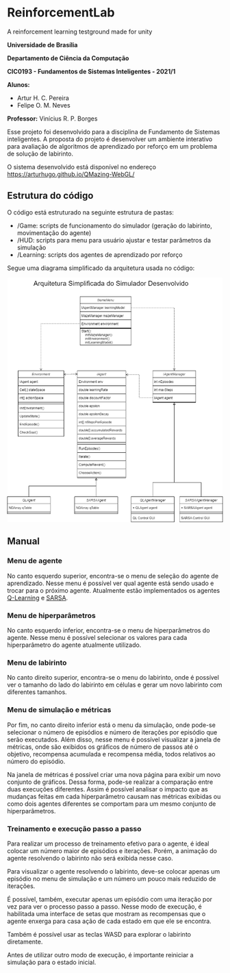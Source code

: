 # ReinforcementLab
A reinforcement learning testground made for unity

**Universidade de Brasília**

**Departamento de Ciência da Computação**

**CIC0193 - Fundamentos de Sistemas Inteligentes - 2021/1**

**Alunos:**

-   Artur H. C. Pereira
-   Felipe O. M. Neves

**Professor:**  Vinícius R. P. Borges

Esse projeto foi desenvolvido para a disciplina de Fundamento de Sistemas inteligentes. A proposta do projeto é desenvolver um ambiente interativo para avaliação de algoritmos de aprendizado por reforço em um problema de solução de labirinto.

O sistema desenvolvido está disponível no endereço https://arturhugo.github.io/QMazing-WebGL/

## Estrutura do código

O código está estruturado na seguinte estrutura de pastas:

- /Game: scripts de funcionamento do simulador (geração do labirinto, movimentação do agente)
- /HUD: scripts para menu para usuário ajustar e testar parâmetros da simulação
- /Learning: scripts dos agentes de aprendizado por reforço

Segue uma diagrama simplificado da arquitetura usada no código:

![Alt text](arquitetura.png?raw=true "Arquitetura Simplificada")

## Manual

### Menu de agente
No canto esquerdo superior, encontra-se o menu de seleção do agente de aprendizado. Nesse menu é possível ver qual agente está sendo usado e trocar para o próximo agente. Atualmente estão implementados os agentes [Q-Learning](https://en.wikipedia.org/wiki/Q-learning) e [SARSA](https://en.wikipedia.org/wiki/State%E2%80%93action%E2%80%93reward%E2%80%93state%E2%80%93action).

### Menu de hiperparâmetros
No canto esquerdo inferior, encontra-se o menu de hiperparâmetros do agente. Nesse menu é possível selecionar os valores para cada hiperparâmetro do agente atualmente utilizado.

### Menu de labirinto
No canto direito superior, encontra-se o menu do labirinto, onde é possível ver o tamanho do lado do labirinto em células e gerar um novo labirinto com diferentes tamanhos.

### Menu de simulação e métricas
Por fim, no canto direito inferior está o menu da simulação, onde pode-se selecionar o número de episódios e número de iterações por episódio que serão executados. Além disso, nesse menu é possível visualizar a janela de métricas, onde são exibidos os gráficos de número de passos até o objetivo, recompensa acumulada e recompensa média, todos relativos ao número do episódio.

Na janela de métricas é possível criar uma nova página para exibir um novo conjunto de gráficos. Dessa forma, pode-se realizar a comparação entre duas execuções diferentes. Assim é possível analisar o impacto que as mudanças feitas em cada hiperparâmetro causam nas métricas exibidas ou como dois agentes diferentes se comportam para um mesmo conjunto de hiperparâmetros.

### Treinamento e execução passo a passo

Para realizar um processo de treinamento efetivo para o agente, é ideal colocar um número maior de episódios e iterações. Porém, a animação do agente resolvendo o labirinto não será exibida nesse caso.

Para visualizar o agente resolvendo o labirinto, deve-se colocar apenas um episódio no menu de simulação e um número um pouco mais reduzido de iterações.

É possível, também, executar apenas um episódio com uma iteração por vez para ver o processo passo a passo. Nesse modo de execução, é habilitada uma interface de setas que mostram as recompensas que o agente enxerga para casa ação de cada estado em que ele se encontra.

Também é possível usar as teclas WASD para explorar o labirinto diretamente.

Antes de utilizar outro modo de execução, é importante reiniciar a simulação para o estado inicial.
